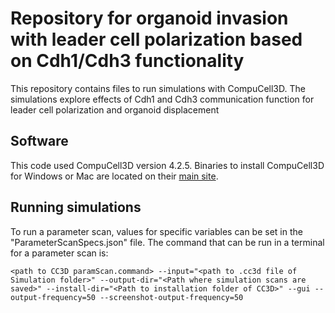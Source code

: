 # Repository for organoid invasion with leader cell polarization based on Cdh1/Cdh3 functionality
This repository contains files to run simulations with CompuCell3D. The simulations explore effects of Cdh1 and Cdh3 communication function for leader cell polarization and organoid displacement

## Software
This code used CompuCell3D version 4.2.5. Binaries to install CompuCell3D for Windows or Mac are located on their [main site](https://compucell3d.org/SrcBin).

## Running simulations
To run a parameter scan, values for specific variables can be set in the "ParameterScanSpecs.json" file. The command that can be run in a terminal for a parameter scan is:
```
<path to CC3D paramScan.command> --input="<path to .cc3d file of Simulation folder>" --output-dir="<Path where simulation scans are saved>" --install-dir="<Path to installation folder of CC3D>" --gui --output-frequency=50 --screenshot-output-frequency=50
```


